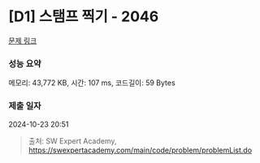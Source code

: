# [D1] 스탬프 찍기 - 2046 

[문제 링크](https://swexpertacademy.com/main/code/problem/problemDetail.do?contestProbId=AV5QKdT6AyYDFAUq) 

### 성능 요약

메모리: 43,772 KB, 시간: 107 ms, 코드길이: 59 Bytes

### 제출 일자

2024-10-23 20:51



> 출처: SW Expert Academy, https://swexpertacademy.com/main/code/problem/problemList.do